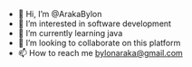- 👋 Hi, I’m @ArakaBylon
- 👀 I’m interested in software development
- 🌱 I’m currently learning java
- 💞️ I’m looking to collaborate on this platform
- 📫 How to reach me bylonaraka@gmail.com

<!---
ArakaBylon/ArakaBylon is a ✨ special ✨ repository because its `README.md` (this file) appears on your GitHub profile.
You can click the Preview link to take a look at your changes.
--->
